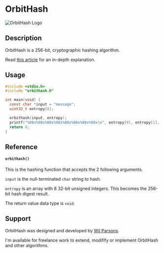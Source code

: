 # OrbitHash
![OrbitHash Logo](https://repository-images.githubusercontent.com/739451555/4b3214f2-3c69-44ae-9ab2-c6c6b21440b6)

## Description
OrbitHash is a 256-bit, cryptographic hashing algorithm.

Read [this article](https://medium.com/@wilparsons/orbithash-is-a-new-256-bit-secure-hashing-algorithm-without-additive-prime-number-constants-794940fce75e) for an in-depth explanation.

## Usage
``` c
#include <stdio.h>
#include "orbithash.h"

int main(void) {
  const char *input = "message";
  uint32_t entropy[8];

  orbithash(input, entropy);
  printf("%08x%08x%08x%08x%08x%08x%08x%08x\n", entropy[0], entropy[1], entropy[2], entropy[3], entropy[4], entropy[5], entropy[6], entropy[7]);
  return 0;
}
```

## Reference
#### `orbithash()`
This is the hashing function that accepts the 2 following arguments.

`input` is the null-terminated `char` string to hash.

`entropy` is an array with 8 32-bit unsigned integers. This becomes the 256-bit hash digest result.

The return value data type is `void`.

## Support
OrbitHash was designed and developed by [Wil Parsons](https://wilparsons.com/).

I'm available for freelance work to extend, modifify or implement OrbitHash and other algorithms.
